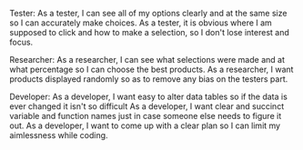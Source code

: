 Tester:
As a tester, I can see all of my options clearly and at the same size so I can accurately make choices.
As a tester, it is obvious where I am supposed to click and how to make a selection, so I don't lose interest and focus.

Researcher:
As a researcher, I can see what selections were made and at what percentage so I can choose the best products.
As a researcher, I want products displayed randomly so as to remove any bias on the testers part.

Developer:
As a developer, I want easy to alter data tables so if the data is ever changed it isn't so difficult
As a developer, I want clear and succinct variable and function names just in case someone else needs to figure it out.
As a developer, I want to come up with a clear plan so I can limit my aimlessness while coding.